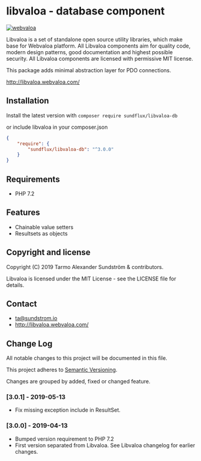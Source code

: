 libvaloa - database component
========

[![webvaloa](https://github.com/sundflux/libvaloa/blob/master/.vendor.png)](https://github.com/sundflux/libvaloa/blob/master/.vendor.png)

Libvaloa is a set of standalone open source utility libraries, which make base for Webvaloa platform. All Libvaloa components aim for quality code, modern design patterns, good documentation and highest possible security. All Libvaloa components are licensed with permissive MIT license.

This package adds minimal abstraction layer for PDO connections. 

http://libvaloa.webvaloa.com/

## Installation

Install the latest version with `composer require sundflux/libvaloa-db`

or include libvaloa in your composer.json

```json
{
    "require": {
        "sundflux/libvaloa-db": "^3.0.0"
    }
}
```

## Requirements

- PHP 7.2

## Features

- Chainable value setters
- Resultsets as objects

## Copyright and license

Copyright (C) 2019 Tarmo Alexander Sundström & contributors.

Libvaloa is licensed under the MIT License - see the LICENSE file for details.

## Contact

- ta@sundstrom.io
- http://libvaloa.webvaloa.com/

## Change Log
All notable changes to this project will be documented in this file.

This project adheres to [Semantic Versioning](http://semver.org/).

Changes are grouped by added, fixed or changed feature.

### [3.0.1] - 2019-05-13
- Fix missing exception include in ResultSet.

### [3.0.0] - 2019-04-13
- Bumped version requirement to PHP 7.2
- First version separated from Libvaloa. See Libvaloa changelog for earlier changes.
